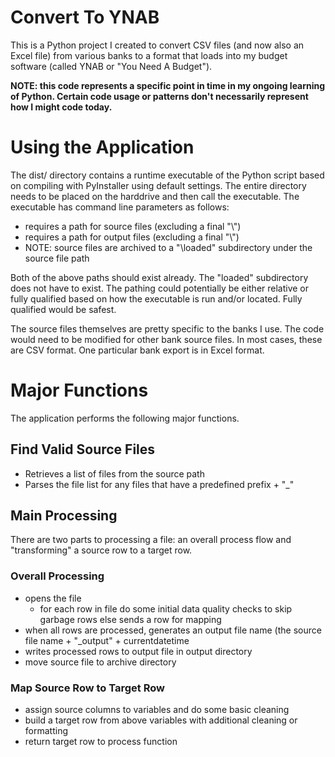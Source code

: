 # Convert To YNAB
This is a Python project I created to convert CSV files (and now also an Excel file) from various banks to a format that loads into my budget software (called YNAB or "You Need A Budget").

**NOTE: this code represents a specific point in time in my ongoing learning of Python. Certain code usage or patterns don't necessarily represent how I might code today.**

# Using the Application
The dist/ directory contains a runtime executable of the Python script based on compiling with PyInstaller using default settings. The entire directory needs to be placed on the harddrive and then call the executable. The executable has command line parameters as follows:
  * requires a path for source files (excluding a final "\\")
  * requires a path for output files  (excluding a final "\\")
  * NOTE: source files are archived to a "\loaded" subdirectory under the source file path
  
Both of the above paths should exist already. The "loaded" subdirectory does not have to exist. The pathing could potentially be either relative or fully qualified based on how the executable is run and/or located. Fully qualified would be safest.

The source files themselves are pretty specific to the banks I use. The code would need to be modified for other bank source files. In most cases, these are CSV format. One particular bank export is in Excel format.

# Major Functions
The application performs the following major functions.

## Find Valid Source Files
* Retrieves a list of files from the source path
* Parses the file list for any files that have a predefined prefix + "_" 

## Main Processing
There are two parts to processing a file: an overall process flow and "transforming" a source row to a target row.
### Overall Processing
* opens the file
    * for each row in file do some initial data quality checks to skip garbage rows else sends a row for mapping
* when all rows are processed, generates an output file name (the source file name + "_output" + currentdatetime
* writes processed rows to output file in output directory
* move source file to archive directory

### Map Source Row to Target Row
* assign source columns to variables and do some basic cleaning
* build a target row from above variables with additional cleaning or formatting
* return target row to process function
